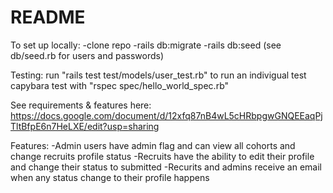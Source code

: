 # README

To set up locally:
-clone repo
-rails db:migrate
-rails db:seed (see db/seed.rb for users and passwords)

Testing: run "rails test test/models/user_test.rb" to run an indivigual test
				capybara test with "rspec spec/hello_world_spec.rb"

See requirements & features here: https://docs.google.com/document/d/12xfq87nB4wL5cHRbpgwGNQEEaqPjTltBfpE6n7HeLXE/edit?usp=sharing

Features:
-Admin users have admin flag and can view all cohorts and change recruits profile status
-Recruits have the ability to edit their profile and change their status to submitted
-Recurits and admins receive an email when any status change to their profile happens